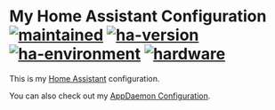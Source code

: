 # My Home Assistant Configuration</br>[![maintained]][0] [![ha-version]][1] [![ha-environment]][2] [![hardware]][3]

This is my [Home Assistant](https://www.home-assistant.io/) configuration.

You can also check out my [AppDaemon Configuration](https://github.com/TomerFi/my_appdaemon_configuration).

<!-- real links -->
[0]: https://github.com/TomerFi/my_home_assistant_configuration
[1]: https://www.home-assistant.io/blog/2019/06/26/release-95/
[2]: https://www.home-assistant.io/docs/installation/docker/#raspberry-pi-3-raspbian
[3]: https://www.raspberrypi.org/products/raspberry-pi-3-model-b/

<!-- badge links -->
[maintained]: https://img.shields.io/badge/maintained%3F-yes-green.svg
[ha-version]: https://img.shields.io/badge/version-0.95.4-green.svg
[ha-environment]: https://img.shields.io/badge/environment-docker-informational.svg
[hardware]: https://img.shields.io/badge/hardware-rpi3b-important.svg
